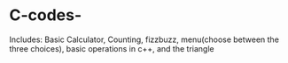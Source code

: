 # C-codes-
Includes: Basic Calculator, Counting, fizzbuzz, menu(choose between the three choices), basic operations in c++, and the triangle 
